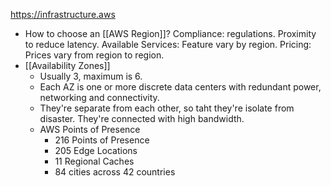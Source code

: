 https://infrastructure.aws

* How to choose an [[AWS Region]]? 
	Compliance: regulations.
	Proximity to reduce latency.
	Available Services: Feature vary by region.
	Pricing: Prices vary from region to region.
* [[Availability Zones]]
	* Usually 3, maximum is 6.
	* Each AZ is one or more discrete data centers with redundant power, networking and connectivity.
	* They're separate from each other, so taht they're isolate from disaster.
	  They're connected with high bandwidth.
  * AWS Points of Presence
	  * 216 Points of Presence
	  * 205 Edge Locations
	  * 11 Regional Caches
	  * 84 cities across 42 countries
	